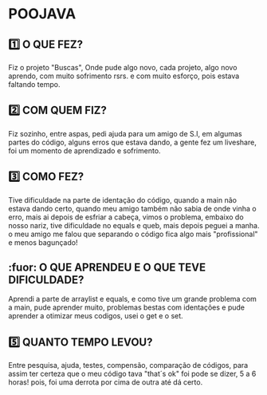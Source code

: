 # POOJAVA
## :one: O QUE FEZ?
Fiz o projeto "Buscas", Onde pude algo novo, cada projeto, algo novo aprendo, com muito sofrimento rsrs. e com muito esforço, pois estava faltando tempo.

## :two: COM QUEM FIZ?
Fiz sozinho, entre aspas, pedi ajuda para um amigo de S.I, em algumas partes do código, alguns erros que estava dando, a gente fez um liveshare, foi um momento de aprendizado e sofrimento.

## :three: COMO FEZ?
Tive dificuldade na parte de identação do código, quando a main não estava dando certo, quando meu amigo também não sabia de onde vinha o erro, mais ai depois de esfriar a cabeça, vimos o problema, embaixo do nosso nariz, tive dificuldade no equals e queb, mais depois peguei a manha. o meu amigo me falou que separando o código fica algo mais "profissional" e menos bagunçado! 

## :fuor: O QUE APRENDEU E O QUE TEVE DIFICULDADE?
 Aprendi a parte de arraylist e equals, e como tive um grande problema com a main, pude aprender muito, problemas bestas com identações e pude aprender a otimizar meus codigos, usei o get e o set.

## :five: QUANTO TEMPO LEVOU?
Entre pesquisa, ajuda, testes, compensão, comparação de códigos, para assim ter certeza que o meu código tava "that´s ok" foi pode se dizer, 5 a 6 horas! pois, foi uma derrota por cima de outra até dá certo.

